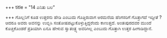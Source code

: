 +++
title = "14 ಎನಿತು ಬಲ"

+++
ಗೊಲ್ಲನಿಗೆ ಕೂಡ ಉತ್ತರನು ಹೇಡಿ ಎಂಬುದು ಗೊತ್ತಿರುವಾಗ ಅರಮನೆಯ ಹೆಂಗಸರಿಗೆ ಗೊತ್ತಾಗದೆ ಇದ್ದೀತೆ ? ಆದರೂ ಅವರು ಅವನನ್ನು ಉಬ್ಬಿಸಿ ಸಂತೋಷಪಟ್ಟುಕೊಳ್ಳುತ್ತಿದ್ದರೆಂದು ಕಾಣುತ್ತದೆ. ಅಂತಃಪುರದವರ ಮುಂದೆ ಕೊಚ್ಚಿಕೊಂಡರೆ ಪ್ರತಿಯಾಗಿ ಏನೂ ಹೇಳುವ ಸ್ವಾತಂತ್ರ್ಯ ಅವರಿಗಿಲ್ಲ ಎಂಬುದು ಗೊತ್ತಾಗಿ ಉತ್ತರ ಹೀಗಾಡಿದ್ದಾನೆ.